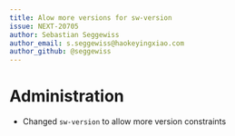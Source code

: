 ```yaml
---
title: Alow more versions for sw-version
issue: NEXT-20705
author: Sebastian Seggewiss
author_email: s.seggewiss@haokeyingxiao.com
author_github: @seggewiss
---
```

# Administration
* Changed `sw-version` to allow more version constraints
